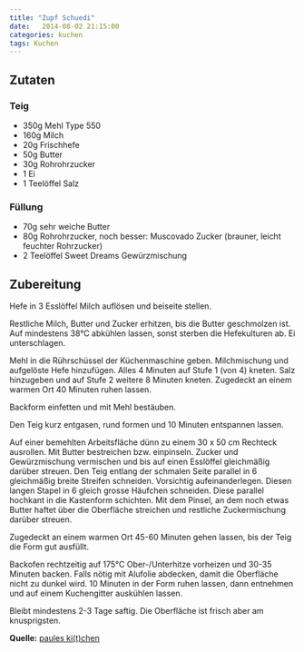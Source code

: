 ```yaml
---
title: "Zupf Schuedi"
date:   2014-08-02 21:15:00
categories: kuchen
tags: Kuchen
---
```


## Zutaten

### Teig
* 350g Mehl Type 550
* 160g Milch
* 20g Frischhefe
* 50g Butter
* 30g Rohrohrzucker
* 1 Ei
* 1 Teelöffel Salz

### Füllung
* 70g sehr weiche Butter
* 80g Rohrohrzucker, noch besser: Muscovado Zucker (brauner, leicht feuchter Rohrzucker)
* 2 Teelöffel Sweet Dreams Gewürzmischung

## Zubereitung

Hefe in 3 Esslöffel Milch auflösen und beiseite stellen.

Restliche Milch, Butter und Zucker erhitzen, bis die Butter geschmolzen ist. Auf mindestens 38°C abkühlen lassen, sonst sterben die Hefekulturen ab. Ei unterschlagen.

Mehl in die Rührschüssel der Küchenmaschine geben. Milchmischung und aufgelöste Hefe hinzufügen. Alles 4 Minuten auf Stufe 1 (von 4) kneten. Salz hinzugeben und auf Stufe 2 weitere 8 Minuten kneten. Zugedeckt an einem warmen Ort 40 Minuten ruhen lassen.

Backform einfetten und mit Mehl bestäuben.

Den Teig kurz entgasen, rund formen und 10 Minuten entspannen lassen.

Auf einer bemehlten Arbeitsfläche dünn zu einem 30 x 50 cm Rechteck ausrollen. Mit Butter bestreichen bzw. einpinseln. Zucker und Gewürzmischung vermischen und bis auf einen Esslöffel gleichmäßig darüber streuen. Den Teig entlang der schmalen Seite parallel in 6 gleichmäßig breite Streifen schneiden. Vorsichtig aufeinanderlegen. Diesen langen Stapel in 6 gleich grosse Häufchen schneiden. Diese parallel hochkant in die Kastenform schichten. Mit dem Pinsel, an dem noch etwas Butter haftet über die Oberfläche streichen und restliche Zuckermischung darüber streuen.

Zugedeckt an einem warmen Ort 45-60 Minuten gehen lassen, bis der Teig die Form gut ausfüllt.

Backofen rechtzeitig auf 175°C Ober-/Unterhitze vorheizen und 30-35 Minuten backen. Falls nötig mit Alufolie abdecken, damit die Oberfläche nicht zu dunkel wird. 10 Minuten in der Form ruhen lassen, dann entnehmen und auf einem Kuchengitter auskühlen lassen.

Bleibt mindestens 2-3 Tage saftig. Die Oberfläche ist frisch aber am knusprigsten.

**Quelle:** [paules ki(t)chen](http://www.paules.lu/2011/11/zupf-schuedi/)
